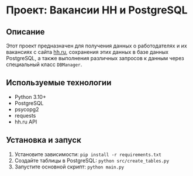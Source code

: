 # Проект: Вакансии HH и PostgreSQL

## Описание

Этот проект предназначен для получения данных о работодателях и их вакансиях с
сайта [hh.ru](https://hh.ru), сохранения этих данных в базе данных PostgreSQL, 
а также выполнения различных запросов к данным через специальный класс `DBManager`.

## Используемые технологии

- Python 3.10+
- PostgreSQL
- psycopg2
- requests
- hh.ru API

## Установка и запуск
1. Установите зависимости:
`pip install -r requirements.txt`
2. Создайте таблицы в PostgreSQL:
`python src/create_tables.py`
3. Запустите основной скрипт:
`python main.py`
